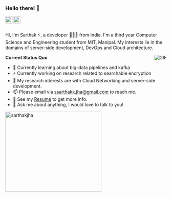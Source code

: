 ### Hello there! 👋

</a>
<a href="https://www.linkedin.com/in/sarthak-jha-a665941a2/">
  <img align="left" alt="LinkedIn" width="22px" src="https://cdn.jsdelivr.net/npm/simple-icons@3.1.0/icons/linkedin.svg" />
</a>
<a href="https://twitter.com/routrayswadhin">
  <img align="left" alt="Twitter" width="22px" src="https://cdn.jsdelivr.net/npm/simple-icons@3.1.0/icons/twitter.svg" />
</a>
</a>

<br />
<br />

Hi, I'm Sarthak ⚡, a developer 👨🏻‍💻 from India. I'm a third year Computer Science and Engineering student from MIT, Manipal. My interests lie in the domains of server-side development, DevOps and Cloud architecture. 

  <img align="right" alt="GIF" src="https://media.giphy.com/media/iIqmM5tTjmpOB9mpbn/giphy.gif" />

**Current Status Quo**
- 🧠 Currently learning about big-data pipelines and kafka
- :zap: Currently working on research related to searchable encryption
- 🤔 My research interests are with Cloud Networking and server-side development.
- 📫 Please email via ssarthakk.jha@gmail.com to reach me.
- 👀 See my [Resume](https://drive.google.com/file/d/1W7x5FabpxIZDNKbcmV8nzS16aqMtqHh5/view?usp=sharing) to get more info.
- 💬 Ask me about anything, I would love to talk to you!

<img src="https://github-readme-stats.vercel.app/api/top-langs/?username=sarthakjha&layout=compact" alt="sarthakjha" width="300" height="250" />
